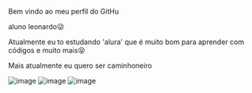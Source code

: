 Bem vindo ao meu perfil do GitHu

aluno leonardo😜

Atualmente eu to estudando 'alura' que é muito bom para aprender com códigos e muito mais😝

Mais atualmente eu quero ser caminhoneiro


![image](https://github.com/user-attachments/assets/2ba5f68b-bdc5-4274-80c4-bd4131b55a98)
![image](https://github.com/user-attachments/assets/4c0673f7-f06b-4d1d-b5b0-abb89830f7c9)
![image](https://github.com/user-attachments/assets/c26bc063-f7a3-4ccb-9b27-94df8f4dfd09)
